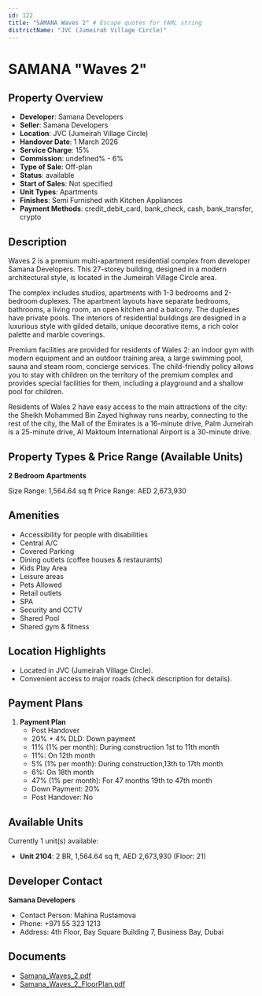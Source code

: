 ```yaml
---
id: 122
title: "SAMANA Waves 2" # Escape quotes for YAML string
districtName: "JVC (Jumeirah Village Circle)"
---
```


# SAMANA "Waves 2"

## Property Overview
- **Developer**: Samana Developers
- **Seller**: Samana Developers
- **Location**: JVC (Jumeirah Village Circle)
- **Handover Date**: 1 March 2026
- **Service Charge**: 15%
- **Commission**: undefined% - 6%
- **Type of Sale**: Off-plan
- **Status**: available
- **Start of Sales**: Not specified
- **Unit Types**: Apartments
- **Finishes**: Semi Furnished with Kitchen Appliances
- **Payment Methods**: credit_debit_card, bank_check, cash, bank_transfer, crypto

## Description
Waves 2 is a premium multi-apartment residential complex from developer Samana Developers. This 27-storey building, designed in a modern architectural style, is located in the Jumeirah Village Circle area.

The complex includes studios, apartments with 1-3 bedrooms and 2-bedroom duplexes. The apartment layouts have separate bedrooms, bathrooms, a living room, an open kitchen and a balcony. The duplexes have private pools. The interiors of residential buildings are designed in a luxurious style with gilded details, unique decorative items, a rich color palette and marble coverings.

Premium facilities are provided for residents of Wales 2: an indoor gym with modern equipment and an outdoor training area, a large swimming pool, sauna and steam room, concierge services. The child-friendly policy allows you to stay with children on the territory of the premium complex and provides special facilities for them, including a playground and a shallow pool for children.

Residents of Wales 2 have easy access to the main attractions of the city: the Sheikh Mohammed Bin Zayed highway runs nearby, connecting to the rest of the city, the Mall of the Emirates is a 16-minute drive, Palm Jumeirah is a 25-minute drive, Al Maktoum International Airport is a 30-minute drive.

## Property Types & Price Range (Available Units)
**2 Bedroom Apartments**

Size Range: 1,564.64 sq ft
Price Range: AED 2,673,930

## Amenities
- Accessibility for people with disabilities
- Central A/C
- Covered Parking
- Dining outlets  (coffee houses & restaurants)
- Kids Play Area
- Leisure areas
- Pets Allowed
- Retail outlets
- SPA
- Security and CCTV
- Shared Pool
- Shared gym & fitness

## Location Highlights
- Located in JVC (Jumeirah Village Circle).
- Convenient access to major roads (check description for details).

## Payment Plans
1. **Payment Plan**
   - Post Handover
   - 20% + 4% DLD: Down payment
   - 11% (1% per month): During construction 1st to 11th month
   - 11%: On 12th month
   - 5% (1% per month): During construction,13th to 17th month
   - 6%: On 18th month
   - 47% (1% per month): For 47 months 19th to 47th month
   - Down Payment: 20%
   - Post Handover: No

## Available Units
Currently 1 unit(s) available:
- **Unit 2104**: 2 BR, 1,564.64 sq ft, AED 2,673,930 (Floor: 21)

## Developer Contact
**Samana Developers**
- Contact Person: Mahina Rustamova
- Phone: +971 55 323 1213
- Address: 4th Floor, Bay Square Building 7, Business Bay, Dubai

## Documents
- [Samana_Waves_2.pdf](https://cdn.geniemap.net/2023/06/22/HQ3YWDS6TS87Dgt8JOpBTvMZ4VgdQ4D4EkVRICkG.pdf)
- [Samana_Waves_2_FloorPlan.pdf](https://cdn.geniemap.net/2023/06/22/15lSWWSO6FpoANlp1lAPYKaxV5RwoSTfR69gZSO1.pdf)
